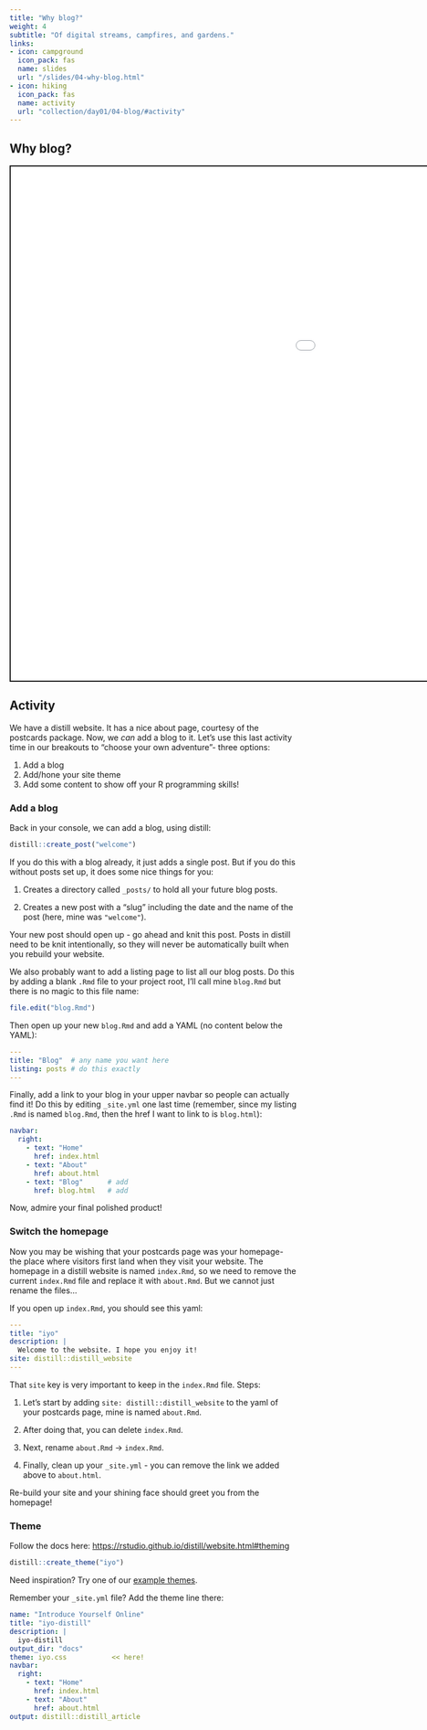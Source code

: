 ```yaml
---
title: "Why blog?"
weight: 4
subtitle: "Of digital streams, campfires, and gardens."
links:
- icon: campground
  icon_pack: fas
  name: slides
  url: "/slides/04-why-blog.html"
- icon: hiking
  icon_pack: fas
  name: activity
  url: "collection/day01/04-blog/#activity"
---
```


<script src="{{< blogdown/postref >}}index_files/fitvids/fitvids.min.js"></script>

## Why blog?

<div class="shareagain" style="min-width:300px;margin:1em auto;">
<iframe src="/slides/04-why-blog.html" width="1600" height="900" style="border:2px solid currentColor;" loading="lazy" allowfullscreen></iframe>
<script>fitvids('.shareagain', {players: 'iframe'});</script>
</div>

## Activity

We have a distill website. It has a nice about page, courtesy of the postcards package. Now, we *can* add a blog to it. Let’s use this last activity time in our breakouts to “choose your own adventure”- three options:

1.  Add a blog
2.  Add/hone your site theme
3.  Add some content to show off your R programming skills!

### Add a blog

Back in your console, we can add a blog, using distill:

``` r
distill::create_post("welcome")
```

If you do this with a blog already, it just adds a single post. But if you do this without posts set up, it does some nice things for you:

1.  Creates a directory called `_posts/` to hold all your future blog posts.

2.  Creates a new post with a “slug” including the date and the name of the post (here, mine was `"welcome"`).

Your new post should open up - go ahead and knit this post. Posts in distill need to be knit intentionally, so they will never be automatically built when you rebuild your website.

We also probably want to add a listing page to list all our blog posts. Do this by adding a blank `.Rmd` file to your project root, I’ll call mine `blog.Rmd` but there is no magic to this file name:

``` r
file.edit("blog.Rmd")
```

Then open up your new `blog.Rmd` and add a YAML (no content below the YAML):

``` yaml
---
title: "Blog"  # any name you want here
listing: posts # do this exactly
---
```

Finally, add a link to your blog in your upper navbar so people can actually find it! Do this by editing `_site.yml` one last time (remember, since my listing `.Rmd` is named `blog.Rmd`, then the href I want to link to is `blog.html`):

``` yaml
navbar:
  right:
    - text: "Home"
      href: index.html
    - text: "About"
      href: about.html
    - text: "Blog"      # add
      href: blog.html   # add
```

Now, admire your final polished product!

### Switch the homepage

Now you may be wishing that your postcards page was your homepage- the place where visitors first land when they visit your website. The homepage in a distill website is named `index.Rmd`, so we need to remove the current `index.Rmd` file and replace it with `about.Rmd`. But we cannot just rename the files…

If you open up `index.Rmd`, you should see this yaml:

``` yaml
---
title: "iyo"
description: |
  Welcome to the website. I hope you enjoy it!
site: distill::distill_website
---
```

That `site` key is very important to keep in the `index.Rmd` file. Steps:

1.  Let’s start by adding `site: distill::distill_website` to the yaml of your postcards page, mine is named `about.Rmd`.

2.  After doing that, you can delete `index.Rmd`.

3.  Next, rename `about.Rmd` -&gt; `index.Rmd`.

4.  Finally, clean up your `_site.yml` - you can remove the link we added above to `about.html`.

Re-build your site and your shining face should greet you from the homepage!

### Theme

Follow the docs here: <https://rstudio.github.io/distill/website.html#theming>

``` r
distill::create_theme("iyo")
```

Need inspiration? Try one of our [example themes](https://rstudio.github.io/distill/website.html#example-themes).

Remember your `_site.yml` file? Add the theme line there:

``` yaml
name: "Introduce Yourself Online"
title: "iyo-distill"
description: |
  iyo-distill
output_dir: "docs"
theme: iyo.css           << here!
navbar:
  right:
    - text: "Home"
      href: index.html
    - text: "About"
      href: about.html
output: distill::distill_article
```

